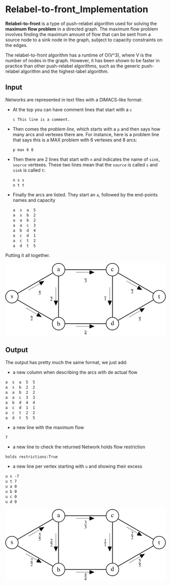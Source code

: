 # Relabel-to-front_Implementation

**Relabel-to-front** is a type of push-relabel algorithm used for solving the **maximum flow problem** in a directed graph. The maximum flow problem involves finding the maximum amount of flow that can be sent from a source node to a sink node in the graph, subject to capacity constraints on the edges.

The relabel-to-front algorithm has a runtime of O(V^3), where V is the number of nodes in the graph. However, it has been shown to be faster in practice than other push-relabel algorithms, such as the generic push-relabel algorithm and the highest-label algorithm.

## Input

Networks are represented in text files with a DIMACS-like format:

* At the top you can have comment lines that start with a `c`
  ```
  c This line is a comment.
  ```

* Then comes the *problem line*, which starts with a `p` and then says how many arcs and vertexes there are. For instance, here is a problem line that says this is a MAX problem with 6 vertexes and 8 arcs:
  ```
  p max 6 8
  ```

* Then there are 2 lines that start with `n` and indicates the name of `sink`, `source` vertexes.
These two lines mean that the `source` is called `s` and `sink` is called `t`:
  ```
  n s s
  n t t
  ```

* Finally the arcs are listed. They start an `a`, followed by the end-points names and capacity
  ```
  a  s  a  5
  a  s  b  2
  a  a  b  2
  a  a  c  3
  a  b  d  4
  a  c  d  1
  a  c  t  2
  a  d  t  5
  ```

Putting it all together.

![alt text](https://raw.githubusercontent.com/andresDoctors/Relabel-to-front_Implementation/main/readme-media/ExampleFlowNetwork.png)

## Output

The output has pretty much the same format, we just add:
  * a new column when describing the arcs with de actual flow
  ```
  a  s  a  5  5
  a  s  b  2  2
  a  a  b  2  2
  a  a  c  3  3
  a  b  d  4  4
  a  c  d  1  1
  a  c  t  2  2
  a  d  t  5  5
  ```

  * a new line with the maximum flow
  ```
  7
  ```

  * a new line to check the returned Network holds flow restriction
  ```
  holds restrictions:True
  ```

  * a new line per vertex starting with `u` and showing their excess
  ```
  u s -7
  u t 7
  u a 0
  u b 0
  u c 0
  u d 0
  ```

![alt text](https://raw.githubusercontent.com/andresDoctors/Relabel-to-front_Implementation/main/readme-media/ExampleFlowNework2.png)